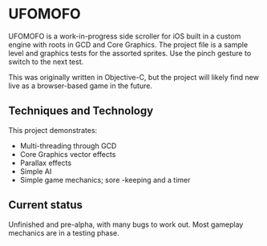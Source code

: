 # UFOMOFO

UFOMOFO is a work-in-progress side scroller for iOS built in a custom engine with roots in GCD and Core Graphics. The project file is a sample level and graphics tests for the assorted sprites. Use the pinch gesture to switch to the next test.

This was originally written in Objective-C, but the project will likely find new live as a browser-based game in the future.

## Techniques and Technology

This project demonstrates:

* Multi-threading through GCD
* Core Graphics vector effects
* Parallax effects
* Simple AI
* Simple game mechanics; sore -keeping and a timer

## Current status

Unfinished and pre-alpha, with many bugs to work out. Most gameplay mechanics are in a testing phase.
